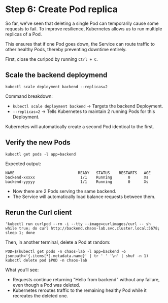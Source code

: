 # Step 6: Create Pod replica

So far, we’ve seen that deleting a single Pod can temporarily cause some requests to fail. To improve resilience, Kubernetes allows us to run multiple replicas of a Pod.

This ensures that if one Pod goes down, the Service can route traffic to other healthy Pods, thereby preventing downtime entirely.

First, close the curlpod by running `Ctrl + C`.

## Scale the backend deploymend
```
kubectl scale deployment backend --replicas=2
```
Command breakdown:
- `kubectl scale deployment backend` → Targets the backend Deployment.
- `--replicas=2` → Tells Kubernetes to maintain 2 running Pods for this Deployment.

Kubernetes will automatically create a second Pod identical to the first.

## Verify the new Pods
```
kubectl get pods -l app=backend
```
Expected output:
```
NAME                            READY   STATUS    RESTARTS   AGE
backend-xxxxx                    1/1    Running       0      Xs
backend-yyyyy                    1/1    Running       0      Xs
```
- Now there are 2 Pods serving the same backend.
- The Service will automatically load balance requests between them.


## Rerun the Curl client
```
'kubectl run curlpod --rm -i --tty --image=curlimages/curl -- sh
while true; do curl http://backend.chaos-lab.svc.cluster.local:5678; sleep 1; done
```

Then, in another terminal, delete a Pod at random:
```
POD=$(kubectl get pods -n chaos-lab -l app=backend -o jsonpath='{.items[*].metadata.name}' | tr ' ' '\n' | shuf -n 1)
kubectl delete pod $POD -n chaos-lab
```

What you’ll see:
- Requests continue returning "Hello from backend" without any failure, even though a Pod was deleted.
- Kubernetes reroutes traffic to the remaining healthy Pod while it recreates the deleted one.
